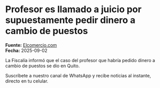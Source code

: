 # Profesor es llamado a juicio por supuestamente pedir dinero a cambio de puestos

**Fuente:** [Elcomercio.com](https://www.elcomercio.com/actualidad/seguridad/profesor-es-llamado-a-juicio-por-supuestamente-pedir-dinero-a-cambio-de-puestos/)  
**Fecha:** 2025-09-02

La Fiscalía informó que el caso del profesor que habría pedido dinero a cambio de puestos se dio en Quito.

Suscríbete a nuestro canal de WhatsApp y recibe noticias al instante, directo en tu celular.
